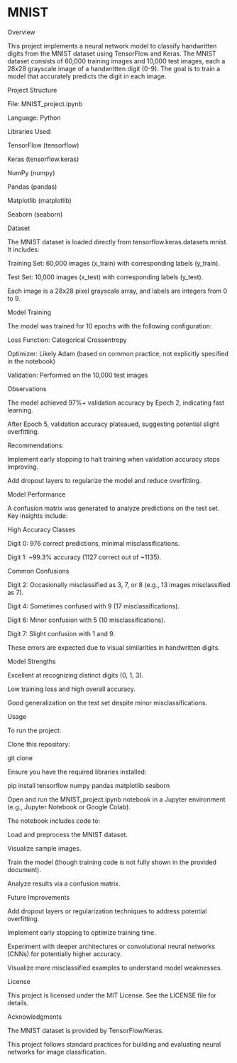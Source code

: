 # MNIST
Overview

This project implements a neural network model to classify handwritten digits from the MNIST dataset using TensorFlow and Keras. The MNIST dataset consists of 60,000 training images and 10,000 test images, each a 28x28 grayscale image of a handwritten digit (0-9). The goal is to train a model that accurately predicts the digit in each image.

Project Structure





File: MNIST_project.ipynb



Language: Python



Libraries Used:





TensorFlow (tensorflow)



Keras (tensorflow.keras)



NumPy (numpy)



Pandas (pandas)



Matplotlib (matplotlib)



Seaborn (seaborn)

Dataset

The MNIST dataset is loaded directly from tensorflow.keras.datasets.mnist. It includes:





Training Set: 60,000 images (x_train) with corresponding labels (y_train).



Test Set: 10,000 images (x_test) with corresponding labels (y_test).



Each image is a 28x28 pixel grayscale array, and labels are integers from 0 to 9.

Model Training

The model was trained for 10 epochs with the following configuration:





Loss Function: Categorical Crossentropy



Optimizer: Likely Adam (based on common practice, not explicitly specified in the notebook)



Validation: Performed on the 10,000 test images

Observations





The model achieved 97%+ validation accuracy by Epoch 2, indicating fast learning.



After Epoch 5, validation accuracy plateaued, suggesting potential slight overfitting.



Recommendations:





Implement early stopping to halt training when validation accuracy stops improving.



Add dropout layers to regularize the model and reduce overfitting.

Model Performance

A confusion matrix was generated to analyze predictions on the test set. Key insights include:

High Accuracy Classes





Digit 0: 976 correct predictions, minimal misclassifications.



Digit 1: ~99.3% accuracy (1127 correct out of ~1135).

Common Confusions





Digit 2: Occasionally misclassified as 3, 7, or 8 (e.g., 13 images misclassified as 7).



Digit 4: Sometimes confused with 9 (17 misclassifications).



Digit 6: Minor confusion with 5 (10 misclassifications).



Digit 7: Slight confusion with 1 and 9.



These errors are expected due to visual similarities in handwritten digits.

Model Strengths





Excellent at recognizing distinct digits (0, 1, 3).



Low training loss and high overall accuracy.



Good generalization on the test set despite minor misclassifications.

Usage

To run the project:





Clone this repository:

git clone <repository-url>



Ensure you have the required libraries installed:

pip install tensorflow numpy pandas matplotlib seaborn



Open and run the MNIST_project.ipynb notebook in a Jupyter environment (e.g., Jupyter Notebook or Google Colab).



The notebook includes code to:





Load and preprocess the MNIST dataset.



Visualize sample images.



Train the model (though training code is not fully shown in the provided document).



Analyze results via a confusion matrix.

Future Improvements





Add dropout layers or regularization techniques to address potential overfitting.



Implement early stopping to optimize training time.



Experiment with deeper architectures or convolutional neural networks (CNNs) for potentially higher accuracy.



Visualize more misclassified examples to understand model weaknesses.

License

This project is licensed under the MIT License. See the LICENSE file for details.

Acknowledgments





The MNIST dataset is provided by TensorFlow/Keras.



This project follows standard practices for building and evaluating neural networks for image classification.
